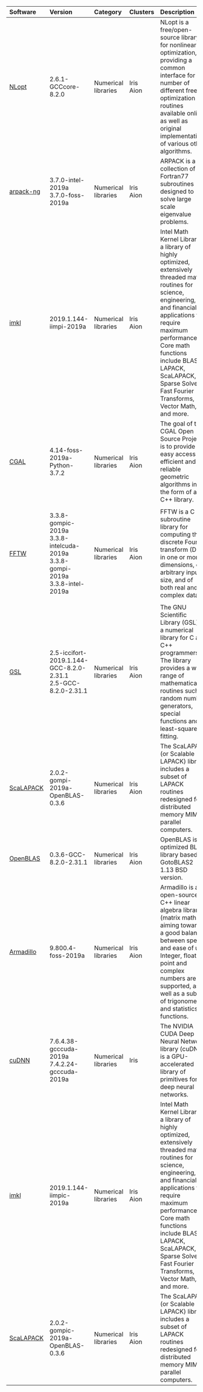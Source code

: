 | Software                                                                    | Version                                                                                      | Category                   | Clusters            | Description                                                                                                                                                                                                                                                                                                |
|:----------------------------------------------------------------------------|:---------------------------------------------------------------------------------------------|:---------------------------|:--------------------|:-----------------------------------------------------------------------------------------------------------------------------------------------------------------------------------------------------------------------------------------------------------------------------------------------------------|
| <p><a href=http://ab-initio.mit.edu/wiki/index.php/NLopt>NLopt</a></p>      | <p>2.6.1-GCCcore-8.2.0</p>                                                                   | <p>Numerical libraries</p> | <p>Iris<br>Aion</p> | NLopt is a free/open-source library for nonlinear optimization, providing a common interface for a number of different free optimization routines available online as well as original implementations of various other algorithms.                                                                        |
| <p><a href=http://forge.scilab.org/index.php/p/arpack-ng/>arpack-ng</a></p> | <p>3.7.0-intel-2019a<br>3.7.0-foss-2019a</p>                                                 | <p>Numerical libraries</p> | <p>Iris<br>Aion</p> | ARPACK is a collection of Fortran77 subroutines designed to solve large scale eigenvalue problems.                                                                                                                                                                                                         |
| <p><a href=http://software.intel.com/en-us/intel-mkl/>imkl</a></p>          | <p>2019.1.144-iimpi-2019a</p>                                                                | <p>Numerical libraries</p> | <p>Iris<br>Aion</p> | Intel Math Kernel Library is a library of highly optimized, extensively threaded math routines for science, engineering, and financial applications that require maximum performance. Core math functions include BLAS, LAPACK, ScaLAPACK, Sparse Solvers, Fast Fourier Transforms, Vector Math, and more. |
| <p><a href=http://www.cgal.org/>CGAL</a></p>                                | <p>4.14-foss-2019a-Python-3.7.2</p>                                                          | <p>Numerical libraries</p> | <p>Iris<br>Aion</p> | The goal of the CGAL Open Source Project is to provide easy access to efficient and reliable geometric algorithms in the form of a C++ library.                                                                                                                                                            |
| <p><a href=http://www.fftw.org>FFTW</a></p>                                 | <p>3.3.8-gompic-2019a<br>3.3.8-intelcuda-2019a<br>3.3.8-gompi-2019a<br>3.3.8-intel-2019a</p> | <p>Numerical libraries</p> | <p>Iris<br>Aion</p> | FFTW is a C subroutine library for computing the discrete Fourier transform (DFT) in one or more dimensions, of arbitrary input size, and of both real and complex data.                                                                                                                                   |
| <p><a href=http://www.gnu.org/software/gsl/>GSL</a></p>                     | <p>2.5-iccifort-2019.1.144-GCC-8.2.0-2.31.1<br>2.5-GCC-8.2.0-2.31.1</p>                      | <p>Numerical libraries</p> | <p>Iris<br>Aion</p> | The GNU Scientific Library (GSL) is a numerical library for C and C++ programmers. The library provides a wide range of mathematical routines such as random number generators, special functions and least-squares fitting.                                                                               |
| <p><a href=http://www.netlib.org/scalapack/>ScaLAPACK</a></p>               | <p>2.0.2-gompi-2019a-OpenBLAS-0.3.6</p>                                                      | <p>Numerical libraries</p> | <p>Iris<br>Aion</p> | The ScaLAPACK (or Scalable LAPACK) library includes a subset of LAPACK routines redesigned for distributed memory MIMD parallel computers.                                                                                                                                                                 |
| <p><a href=http://xianyi.github.com/OpenBLAS/>OpenBLAS</a></p>              | <p>0.3.6-GCC-8.2.0-2.31.1</p>                                                                | <p>Numerical libraries</p> | <p>Iris<br>Aion</p> | OpenBLAS is an optimized BLAS library based on GotoBLAS2 1.13 BSD version.                                                                                                                                                                                                                                 |
| <p><a href=https://arma.sourceforge.net/>Armadillo</a></p>                  | <p>9.800.4-foss-2019a</p>                                                                    | <p>Numerical libraries</p> | <p>Iris<br>Aion</p> | Armadillo is an open-source C++ linear algebra library (matrix maths) aiming towards a good balance between speed and ease of use. Integer, floating point and complex numbers are supported, as well as a subset of trigonometric and statistics functions.                                               |
| <p><a href=https://developer.nvidia.com/cudnn>cuDNN</a></p>                 | <p>7.6.4.38-gcccuda-2019a<br>7.4.2.24-gcccuda-2019a</p>                                      | <p>Numerical libraries</p> | <p>Iris</p>         | The NVIDIA CUDA Deep Neural Network library (cuDNN) is a GPU-accelerated library of primitives for deep neural networks.                                                                                                                                                                                   |
| <p><a href=https://software.intel.com/en-us/intel-mkl/>imkl</a></p>         | <p>2019.1.144-iimpic-2019a</p>                                                               | <p>Numerical libraries</p> | <p>Iris<br>Aion</p> | Intel Math Kernel Library is a library of highly optimized, extensively threaded math routines for science, engineering, and financial applications that require maximum performance. Core math functions include BLAS, LAPACK, ScaLAPACK, Sparse Solvers, Fast Fourier Transforms, Vector Math, and more. |
| <p><a href=https://www.netlib.org/scalapack/>ScaLAPACK</a></p>              | <p>2.0.2-gompic-2019a-OpenBLAS-0.3.6</p>                                                     | <p>Numerical libraries</p> | <p>Iris<br>Aion</p> | The ScaLAPACK (or Scalable LAPACK) library includes a subset of LAPACK routines redesigned for distributed memory MIMD parallel computers.                                                                                                                                                                 |